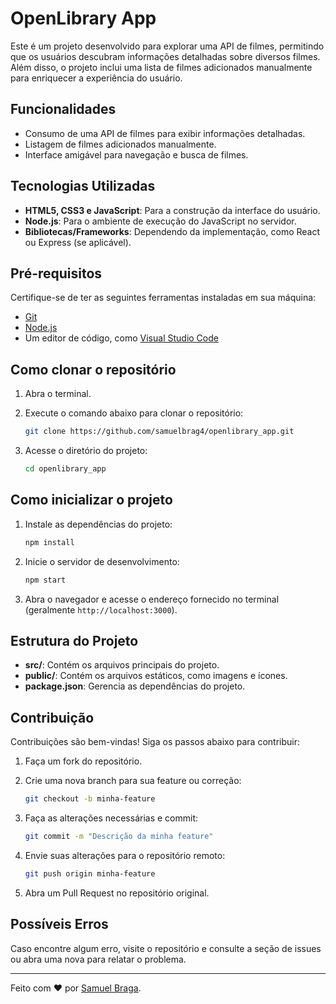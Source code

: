 # OpenLibrary App  

Este é um projeto desenvolvido para explorar uma API de filmes, permitindo que os usuários descubram informações detalhadas sobre diversos filmes. Além disso, o projeto inclui uma lista de filmes adicionados manualmente para enriquecer a experiência do usuário.  

## Funcionalidades  

- Consumo de uma API de filmes para exibir informações detalhadas.  
- Listagem de filmes adicionados manualmente.  
- Interface amigável para navegação e busca de filmes.  

## Tecnologias Utilizadas  

- **HTML5, CSS3 e JavaScript**: Para a construção da interface do usuário.  
- **Node.js**: Para o ambiente de execução do JavaScript no servidor.  
- **Bibliotecas/Frameworks**: Dependendo da implementação, como React ou Express (se aplicável).  

## Pré-requisitos  

Certifique-se de ter as seguintes ferramentas instaladas em sua máquina:  

- [Git](https://git-scm.com/)  
- [Node.js](https://nodejs.org/)  
- Um editor de código, como [Visual Studio Code](https://code.visualstudio.com/)  

## Como clonar o repositório  

1. Abra o terminal.  
2. Execute o comando abaixo para clonar o repositório:  

    ```bash  
    git clone https://github.com/samuelbrag4/openlibrary_app.git  
    ```  

3. Acesse o diretório do projeto:  

    ```bash  
    cd openlibrary_app  
    ```  

## Como inicializar o projeto  

1. Instale as dependências do projeto:  

    ```bash  
    npm install  
    ```  

2. Inicie o servidor de desenvolvimento:  

    ```bash  
    npm start  
    ```  

3. Abra o navegador e acesse o endereço fornecido no terminal (geralmente `http://localhost:3000`).  

## Estrutura do Projeto  

- **src/**: Contém os arquivos principais do projeto.  
- **public/**: Contém os arquivos estáticos, como imagens e ícones.  
- **package.json**: Gerencia as dependências do projeto.  

## Contribuição  

Contribuições são bem-vindas! Siga os passos abaixo para contribuir:  

1. Faça um fork do repositório.  
2. Crie uma nova branch para sua feature ou correção:  

    ```bash  
    git checkout -b minha-feature  
    ```  

3. Faça as alterações necessárias e commit:  

    ```bash  
    git commit -m "Descrição da minha feature"  
    ```  

4. Envie suas alterações para o repositório remoto:  

    ```bash  
    git push origin minha-feature  
    ```  

5. Abra um Pull Request no repositório original.  

## Possíveis Erros  

Caso encontre algum erro, visite o repositório e consulte a seção de issues ou abra uma nova para relatar o problema.  

---  
Feito com ❤️ por [Samuel Braga](https://github.com/samuelbrag4).  